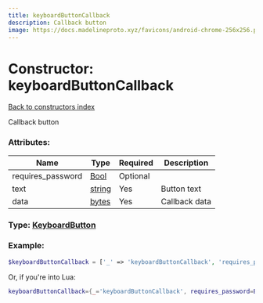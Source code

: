 ```yaml
---
title: keyboardButtonCallback
description: Callback button
image: https://docs.madelineproto.xyz/favicons/android-chrome-256x256.png
---
```

# Constructor: keyboardButtonCallback  
[Back to constructors index](index.md)



Callback button

### Attributes:

| Name     |    Type       | Required | Description |
|----------|---------------|----------|-------------|
|requires\_password|[Bool](../types/Bool.md) | Optional|
|text|[string](../types/string.md) | Yes|Button text|
|data|[bytes](../types/bytes.md) | Yes|Callback data|



### Type: [KeyboardButton](../types/KeyboardButton.md)


### Example:

```php
$keyboardButtonCallback = ['_' => 'keyboardButtonCallback', 'requires_password' => Bool, 'text' => 'string', 'data' => 'bytes'];
```  


Or, if you're into Lua:

```lua
keyboardButtonCallback={_='keyboardButtonCallback', requires_password=Bool, text='string', data='bytes'}

```


